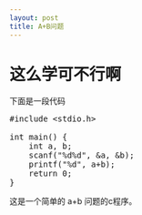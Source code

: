 ```yaml
---
layout: post
title: A+B问题
---
```


# 这么学可不行啊
下面是一段代码

<pre class="prettyprint lang-cpp">
#include &lt;stdio.h&gt;

int main() {
	int a, b;
	scanf("%d%d", &a, &b);
	printf("%d", a+b);
	return 0;
}
</pre>

这是一个简单的 a+b 问题的c程序。
